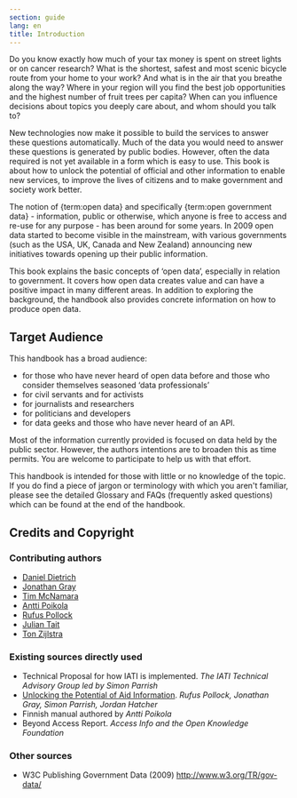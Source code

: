 ```yaml
---
section: guide
lang: en
title: Introduction
---
```


Do you know exactly how much of your tax money is spent on street lights or on cancer research? What is the shortest, safest and most scenic bicycle route from your home to your work? And what is in the air that you breathe along the way? Where in your region will you find the best job opportunities and the highest number of fruit trees per capita? When can you influence decisions about topics you deeply care about, and whom should you talk to?

New technologies now make it possible to build the services to answer these questions automatically. Much of the data you would need to answer these questions is generated by public bodies. However, often the data required is not yet available in a form which is easy to use. This book is about how to unlock the potential of official and other information to enable new services, to improve the lives of citizens and to make government and society work better.

The notion of {term:open data} and specifically {term:open government data} - information, public or otherwise, which anyone is free to access and re-use for any purpose - has been around for some years. In 2009 open data started to become visible in the mainstream, with various governments (such as the USA, UK, Canada and New Zealand) announcing new initiatives towards opening up their public information.

This book explains the basic concepts of ‘open data’, especially in relation to government. It covers how open data creates value and can have a positive impact in many different areas. In addition to exploring the background, the handbook also provides concrete information on how to produce open data.

## Target Audience

This handbook has a broad audience:

-   for those who have never heard of open data before and those who consider themselves seasoned ‘data professionals’
-   for civil servants and for activists
-   for journalists and researchers
-   for politicians and developers
-   for data geeks and those who have never heard of an API.

Most of the information currently provided is focused on data held by the public sector. However, the authors intentions are to broaden this as time permits. You are welcome to participate to help us with that effort.

This handbook is intended for those with little or no knowledge of the topic. If you do find a piece of jargon or terminology with which you aren't familiar, please see the detailed Glossary and FAQs (frequently asked questions) which can be found at the end of the handbook.

## Credits and Copyright

### Contributing authors

-   [Daniel Dietrich](http://ddie.me/)
-   [Jonathan Gray](http://jonathangray.org/)
-   [Tim McNamara](http://timmcnamara.co.nz)
-   [Antti Poikola](http://apoikola.wordpress.com/)
-   [Rufus Pollock](http://rufuspollock.org/)
-   [Julian Tait](http://www.littlestar.tv/)
-   [Ton Zijlstra](http://www.zylstra.org/)

### Existing sources directly used

-   Technical Proposal for how IATI is implemented. *The IATI Technical Advisory Group led by Simon Parrish*
-   [Unlocking the Potential of Aid Information](http://www.unlockingaid.info/). *Rufus Pollock, Jonathan Gray, Simon Parrish, Jordan Hatcher*
-   Finnish manual authored by *Antti Poikola*
-   Beyond Access Report. *Access Info and the Open Knowledge Foundation*

### Other sources

-   W3C Publishing Government Data (2009) <http://www.w3.org/TR/gov-data/>